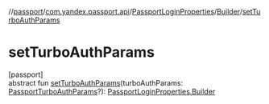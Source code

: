 //[passport](../../../../index.md)/[com.yandex.passport.api](../../index.md)/[PassportLoginProperties](../index.md)/[Builder](index.md)/[setTurboAuthParams](set-turbo-auth-params.md)

# setTurboAuthParams

[passport]\
abstract fun [setTurboAuthParams](set-turbo-auth-params.md)(turboAuthParams: [PassportTurboAuthParams](../../-passport-turbo-auth-params/index.md)?): [PassportLoginProperties.Builder](index.md)
